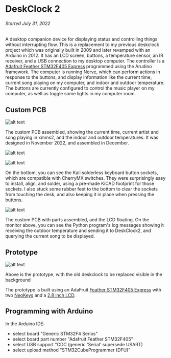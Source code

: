 
DeskClock 2
===========

###### *Started July 31, 2022*

A desktop companion device for displaying status and controlling things without interrupting flow.
This is a replacement to my previous deskclock project which was originally built in 2009 and later
revamped with an Arduino in 2012.  It has an LCD screen, buttons, a temperature sensor, an IR
receiver, and a USB connection to my desktop computer.  The controller is a 
[Adafruit Feather STM32F405 Express](https://learn.adafruit.com/adafruit-stm32f405-feather-express)
programmed using the Arudino framework.  The computer is running
[Nerve](http://jabberwocky.ca/projects/nerve/), which can perform actions in response to the
buttons, and display information like the current time, current song playing on my computer, and
indoor and outdoor temperature.  The buttons are currently configured to control the music player
on my computer, as well as toggle some lights in my computer room.


Custom PCB
----------

![alt text](images/board.jpg "Custom PCB in place")

The custom PCB assembled, showing the current time, current artist and song playing in xmms2, and
the indoor and outdoor temperatures.  It was designed in November 2022, and assembled in December.

![alt text](images/board-no-lcd.jpg "Custom PCB top view without the LCD showing the components")

![alt text](images/board-bottom.jpg "Custom PCB bottom view showing the Kali solderless keyboard button sockets")

On the bottom, you can see the Kali solderless keyboard button sockets, which are compatible with
CherryMX switches.  They were surprisingly easy to install, align, and solder, using a pre-made
KiCAD footprint for those sockets.  I also stuck some rubber feet to the bottom to clear the
sockets from touching the desk, and also keeping it in place when pressing the buttons.

![alt text](images/board-under-monitors.jpg "Custom PCB with parts assembled, showing the Python program's log messages on the monitor above")

The custom PCB with parts assembled, and the LCD floating. On the monitor above, you can see the
Python program's log messages showing it receiving the outdoor temperature and sending it to
DeskClock2, and querying the current song to be displayed.


Prototype
---------

![alt text](images/prototype.jpg "Prototype using AdaFruit NeoKeys and 2.8 inch LCD")

Above is the prototype, with the old deskclock to be replaced visible in the background

The prototype is built using an AdaFruit
[Feather STM32F405 Express](https://learn.adafruit.com/adafruit-stm32f405-feather-express) with two
[NeoKeys](https://www.adafruit.com/product/4980) and a
[2.8 inch LCD](https://www.adafruit.com/product/2090).


Programming with Arduino
------------------------

In the Arduino IDE:
- select board "Generic STM32F4 Serios"
- select board part number "Adafruit Feather STM32F405"
- select USB support "CDC (generic 'Serial' supersede USART)
- select upload method "STM32CubeProgrammer (DFU)"

